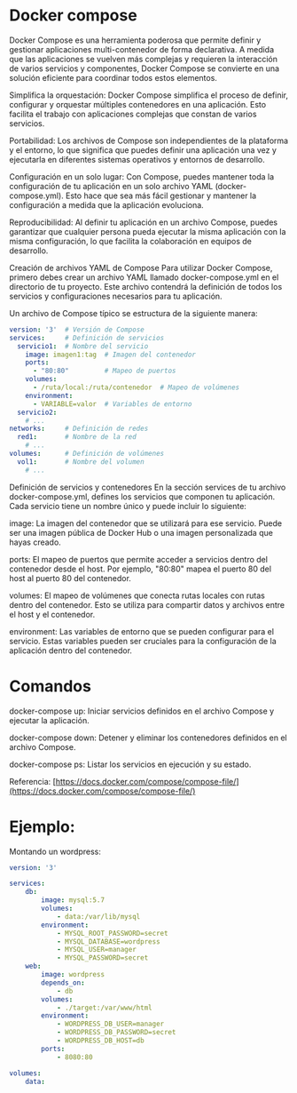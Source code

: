 # Docker compose

Docker Compose es una herramienta poderosa que permite definir y gestionar aplicaciones multi-contenedor de forma declarativa. A medida que las aplicaciones se vuelven más complejas y requieren la interacción de varios servicios y componentes, Docker Compose se convierte en una solución eficiente para coordinar todos estos elementos.

Simplifica la orquestación: Docker Compose simplifica el proceso de definir, configurar y orquestar múltiples contenedores en una aplicación. Esto facilita el trabajo con aplicaciones complejas que constan de varios servicios.

Portabilidad: Los archivos de Compose son independientes de la plataforma y el entorno, lo que significa que puedes definir una aplicación una vez y ejecutarla en diferentes sistemas operativos y entornos de desarrollo.

Configuración en un solo lugar: Con Compose, puedes mantener toda la configuración de tu aplicación en un solo archivo YAML (docker-compose.yml). Esto hace que sea más fácil gestionar y mantener la configuración a medida que la aplicación evoluciona.

Reproducibilidad: Al definir tu aplicación en un archivo Compose, puedes garantizar que cualquier persona pueda ejecutar la misma aplicación con la misma configuración, lo que facilita la colaboración en equipos de desarrollo.

Creación de archivos YAML de Compose
Para utilizar Docker Compose, primero debes crear un archivo YAML llamado docker-compose.yml en el directorio de tu proyecto. Este archivo contendrá la definición de todos los servicios y configuraciones necesarios para tu aplicación.

Un archivo de Compose típico se estructura de la siguiente manera:

```yaml
version: '3'  # Versión de Compose
services:     # Definición de servicios
  servicio1:  # Nombre del servicio
    image: imagen1:tag  # Imagen del contenedor
    ports:
      - "80:80"         # Mapeo de puertos
    volumes:
      - /ruta/local:/ruta/contenedor  # Mapeo de volúmenes
    environment:
      - VARIABLE=valor  # Variables de entorno
  servicio2:
    # ...
networks:     # Definición de redes
  red1:       # Nombre de la red
    # ...
volumes:      # Definición de volúmenes
  vol1:       # Nombre del volumen
    # ...
```

Definición de servicios y contenedores
En la sección services de tu archivo docker-compose.yml, defines los servicios que componen tu aplicación. Cada servicio tiene un nombre único y puede incluir lo siguiente:

image: La imagen del contenedor que se utilizará para ese servicio. Puede ser una imagen pública de Docker Hub o una imagen personalizada que hayas creado.

ports: El mapeo de puertos que permite acceder a servicios dentro del contenedor desde el host. Por ejemplo, "80:80" mapea el puerto 80 del host al puerto 80 del contenedor.

volumes: El mapeo de volúmenes que conecta rutas locales con rutas dentro del contenedor. Esto se utiliza para compartir datos y archivos entre el host y el contenedor.

environment: Las variables de entorno que se pueden configurar para el servicio. Estas variables pueden ser cruciales para la configuración de la aplicación dentro del contenedor.

# Comandos

docker-compose up: Iniciar servicios definidos en el archivo Compose y ejecutar la aplicación.

docker-compose down: Detener y eliminar los contenedores definidos en el archivo Compose.

docker-compose ps: Listar los servicios en ejecución y su estado.

Referencia: [https://docs.docker.com/compose/compose-file/](https://docs.docker.com/compose/compose-file/)

# Ejemplo:

Montando un wordpress:

```yaml
version: '3'

services:
    db:
        image: mysql:5.7
        volumes:
            - data:/var/lib/mysql
        environment:
            - MYSQL_ROOT_PASSWORD=secret
            - MYSQL_DATABASE=wordpress
            - MYSQL_USER=manager
            - MYSQL_PASSWORD=secret
    web:
        image: wordpress
        depends_on:
            - db
        volumes:
            - ./target:/var/www/html
        environment:
            - WORDPRESS_DB_USER=manager
            - WORDPRESS_DB_PASSWORD=secret
            - WORDPRESS_DB_HOST=db
        ports:
            - 8080:80

volumes:
    data:
```